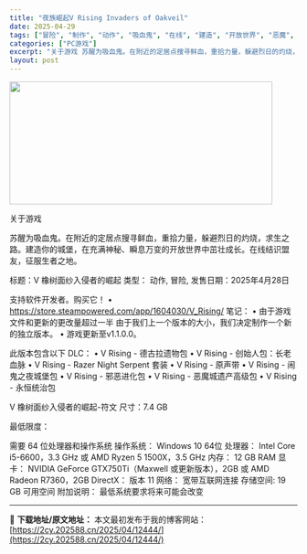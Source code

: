 ```yaml
---
title: "夜族崛起V Rising Invaders of Oakveil"
date: 2025-04-29
tags: ["冒险", "制作", "动作", "吸血鬼", "在线", "建造", "开放世界", "恶魔", "恶魔城", "独立"]
categories: ["PC游戏"]
excerpt: "关于游戏 苏醒为吸血鬼。在附近的定居点搜寻鲜血，重拾力量，躲避烈日的灼烧，求生之路。建造你的城堡，在充满神秘、瞬息万变的开放世界中茁壮成长。在线结识盟友，征服生者之地。 标题：V 橡树面纱入侵者的崛起 类型： 动作, 冒险, 发售日期：2025年4月28日 支持软件开发者。购买它！ • https:&hellip;"
layout: post
---
```


<img class="aligncenter size-full wp-image-12441" src="https://2cy.202588.cn/wp-content/uploads/2025/04/2025042902085873.webp" alt="" width="460" height="215" />

关于游戏

苏醒为吸血鬼。在附近的定居点搜寻鲜血，重拾力量，躲避烈日的灼烧，求生之路。建造你的城堡，在充满神秘、瞬息万变的开放世界中茁壮成长。在线结识盟友，征服生者之地。

标题：V 橡树面纱入侵者的崛起
类型： 动作, 冒险,
发售日期：2025年4月28日

支持软件开发者。购买它！
• https://store.steampowered.com/app/1604030/V_Rising/
笔记：
• 由于游戏文件和更新的更改量超过一半
由于我们上一个版本的大小，我们决定制作一个新的独立版本。
• 游戏更新至v1.1.0.0。

此版本包含以下 DLC：
• V Rising - 德古拉遗物包
• V Rising - 创始人包：长老血脉
• V Rising - Razer Night Serpent 套装
• V Rising - 原声带
• V Rising - 闹鬼之夜城堡包
• V Rising - 邪恶进化包
• V Rising - 恶魔城遗产高级包
• V Rising - 永恒统治包

V 橡树面纱入侵者的崛起-符文
尺寸：7.4 GB

最低限度：

需要 64 位处理器和操作系统
操作系统： Windows 10 64位
处理器： Intel Core i5-6600，3.3 GHz 或 AMD Ryzen 5 1500X，3.5 GHz
内存： 12 GB RAM
显卡： NVIDIA GeForce GTX750Ti（Maxwell 或更新版本），2GB 或 AMD Radeon R7360，2GB
DirectX： 版本 11
网络： 宽带互联网连接
存储空间: 19 GB 可用空间
附加说明： 最低系统要求将来可能会改变

---
📖 **下载地址/原文地址：** 本文最初发布于我的博客网站：[https://2cy.202588.cn/2025/04/12444/](https://2cy.202588.cn/2025/04/12444/)
